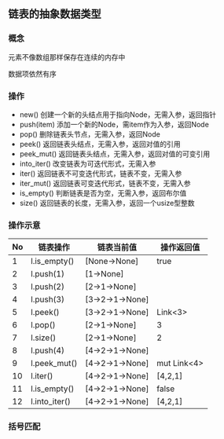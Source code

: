 ## 链表的抽象数据类型
### 概念
元素不像数组那样保存在连续的内存中

数据项依然有序


### 操作
- new() 创建一个新的头结点用于指向Node，无需入参，返回指针
- push(item) 添加一个新的Node，需item作为入参，返回Node
- pop() 删除链表头节点，无需入参，返回Node
- peek() 返回链表头结点，无需入参，返回对值的引用
- peek_mut() 返回链表头结点，无需入参，返回对值的可变引用
- into_iter() 改变链表为可迭代形式，无需入参
- iter() 返回链表不可变迭代形式，链表不变，无需入参
- iter_mut() 返回链表可变迭代形式，链表不变，无需入参
- is_empty() 判断链表是否为空，无需入参，返回布尔值
- size() 返回链表的长度，无需入参，返回一个usize型整数

### 操作示意
| No | 链表操作          | 链表当前值           | 操作返回值       |
|----|---------------|-----------------|-------------|
| 1  | l.is_empty()  | [None->None]    | true        |
| 2  | l.push(1)     | [1->None]       |             |
| 3  | l.push(2)     | [2->1->None]    |             |
| 4  | l.push(3)     | [3->2->1->None] |             |
| 5  | l.peek()      | [3->2->1->None] | Link<3>     |
| 6  | l.pop()       | [2->1->None]    | 3           |
| 7  | l.size()      | [2->1->None]    | 2           |
| 8  | l.push(4)     | [4->2->1->None] |             |
| 9  | l.peek_mut()  | [4->2->1->None] | mut Link<4> |
| 10 | l.iter()      | [4->2->1->None] | [4,2,1]     |
| 11 | l.is_empty()  | [4->2->1->None] | false       |
| 12 | l.into_iter() | [4->2->1->None] | [4,2,1]     |

### 括号匹配
